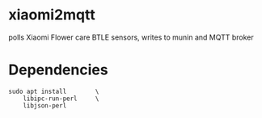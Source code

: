 # xiaomi2mqtt
polls Xiaomi Flower care BTLE sensors, writes to munin and MQTT broker

# Dependencies

```
sudo apt install 		\
	libipc-run-perl		\
	libjson-perl
```
